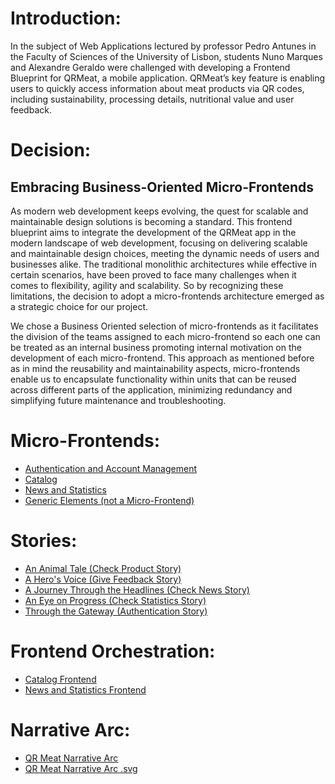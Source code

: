 # Introduction:
In the subject of Web Applications lectured by professor Pedro Antunes in the Faculty of Sciences of the University of Lisbon, students Nuno Marques and Alexandre Geraldo were challenged with developing a Frontend Blueprint for QRMeat, a mobile application. QRMeat’s key feature is enabling users to quickly access  information about meat products via QR codes, including sustainability, processing details, nutritional value and user feedback.

# Decision:
## Embracing Business-Oriented Micro-Frontends


As modern web development keeps evolving, the quest for scalable and maintainable design solutions is becoming a standard. This frontend blueprint aims to integrate the development of the QRMeat app in the modern landscape of web development, focusing on delivering scalable and maintainable design choices, meeting the dynamic needs of users and businesses alike. The traditional monolithic architectures while effective in certain scenarios, have been proved to face many challenges when it comes to flexibility, agility and scalability. So by recognizing these limitations, the decision to adopt a micro-frontends architecture emerged as a strategic choice for our project.

We chose a Business Oriented selection of micro-frontends as it facilitates the division of the teams assigned to each micro-frontend so each one can be treated as an internal business promoting internal motivation on the development of each micro-frontend. This approach as mentioned before as in mind the reusability and maintainability aspects, micro-frontends enable us to encapsulate functionality within units that can be reused across different parts of the application, minimizing redundancy  and simplifying future maintenance and troubleshooting.


# Micro-Frontends:

  - [Authentication and Account Management](./micro-frontends/authentication.md)
  - [Catalog](./micro-frontends/catalog.md)
  - [News and Statistics](./micro-frontends/news.md)
  - [Generic Elements (not a Micro-Frontend)](./micro-frontends/generic_elements.md)


# Stories:
  - [An Animal Tale (Check Product Story)](./stories/check_product_story.md)
  - [A Hero's Voice (Give Feedback Story)](./stories/give_feedback_story.md)
  - [A Journey Through the Headlines (Check News Story)](./stories/check_news_story.md)
  - [An Eye on Progress (Check Statistics Story)](./stories/check_statistics_story.md)
  - [Through the Gateway (Authentication Story)](./stories/authentication_story.md)


# Frontend Orchestration:
  - [Catalog Frontend](./orquestration/catalog-orquestration.png)
  - [News and Statistics Frontend](./orquestration/news-statistics-orquestration.png)
  

# Narrative Arc:
  - [QR Meat Narrative Arc](narrative-arc.png)
  - [QR Meat Narrative Arc .svg](narrative-arc.svg)

